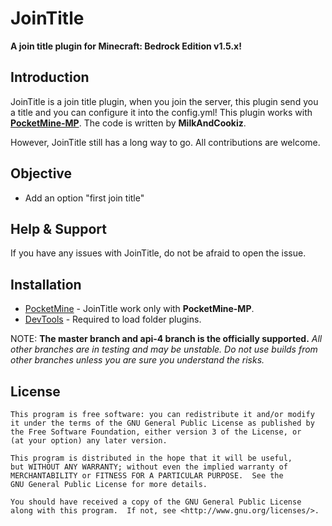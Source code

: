 JoinTitle
===================


__A join title plugin for Minecraft: Bedrock Edition v1.5.x!__


Introduction
-------------
JoinTitle is a join title plugin, when you join the server, this plugin send you a title and you can configure it into the config.yml! This plugin works with **[PocketMine-MP](https://github.com/pmmp/PocketMine-MP)**. The code is written by **MilkAndCookiz**.<br>



However, JoinTitle still has a long way to go. All contributions are welcome.

Objective
-------------

* Add an option "first join title"


Help & Support
-------------


If you have any issues with JoinTitle, do not be afraid to open the issue.

Installation
-------------
* [PocketMine](https://github.com/pmmp/PocketMine-MP/) - JoinTitle work only with **PocketMine-MP**.
* [DevTools](https://github.com/pmmp/PocketMine-DevTools) - Required to load folder plugins.


NOTE: **The master branch and api-4 branch is the officially supported.**
_All other branches are in testing and may be unstable. Do not use builds from other branches unless you are sure you understand the risks._

License
-------------
	This program is free software: you can redistribute it and/or modify
	it under the terms of the GNU General Public License as published by
	the Free Software Foundation, either version 3 of the License, or
	(at your option) any later version.

	This program is distributed in the hope that it will be useful,
	but WITHOUT ANY WARRANTY; without even the implied warranty of
	MERCHANTABILITY or FITNESS FOR A PARTICULAR PURPOSE.  See the
	GNU General Public License for more details.

	You should have received a copy of the GNU General Public License
	along with this program.  If not, see <http://www.gnu.org/licenses/>.

